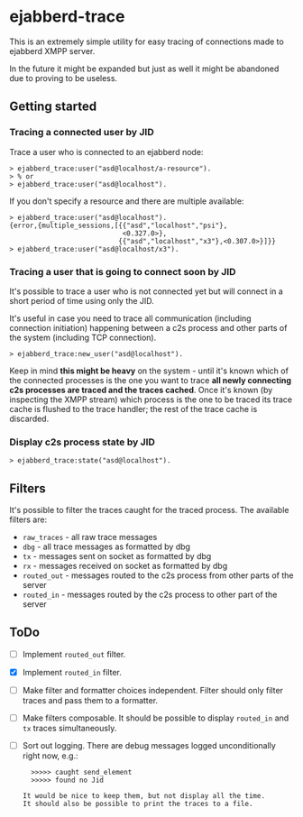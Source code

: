 # ejabberd-trace

This is an extremely simple utility for easy tracing of connections made
to ejabberd XMPP server.

In the future it might be expanded but just as well it might be abandoned
due to proving to be useless.

## Getting started

### Tracing a connected user by JID

Trace a user who is connected to an ejabberd node:

    > ejabberd_trace:user("asd@localhost/a-resource").
    > % or
    > ejabberd_trace:user("asd@localhost").

If you don't specify a resource and there are multiple available:

    > ejabberd_trace:user("asd@localhost").
    {error,{multiple_sessions,[{{"asd","localhost","psi"},
                                <0.327.0>},
                               {{"asd","localhost","x3"},<0.307.0>}]}}
    > ejabberd_trace:user("asd@localhost/x3").

### Tracing a user that is going to connect soon by JID

It's possible to trace a user who is not connected yet
but will connect in a short period of time using only the JID.

It's useful in case you need to trace all communication
(including connection initiation) happening between a c2s process
and other parts of the system (including TCP connection).

    > ejabberd_trace:new_user("asd@localhost").

Keep in mind **this might be heavy** on the system - until it's known which
of the connected processes is the one you want to trace **all newly connecting
c2s processes are traced and the traces cached**.
Once it's known (by inspecting the XMPP stream) which process is the one
to be traced its trace cache is flushed to the trace handler; the rest of
the trace cache is discarded.

### Display c2s process state by JID

    > ejabberd_trace:state("asd@localhost").

## Filters

It's possible to filter the traces caught for the traced process.
The available filters are:

- `raw_traces` - all raw trace messages
- `dbg` - all trace messages as formatted by dbg
- `tx` - messages sent on socket as formatted by dbg
- `rx` - messages received on socket as formatted by dbg
- `routed_out` - messages routed to the c2s process from other parts
                 of the server
- `routed_in` - messages routed by the c2s process to other part of the
                server

## ToDo

- [ ] Implement `routed_out` filter.

- [x] Implement `routed_in` filter.

- [ ] Make filter and formatter choices independent.
      Filter should only filter traces and pass them to a formatter.

- [ ] Make filters composable.
      It should be possible to display `routed_in` and `tx` traces
      simultaneously.

- [ ] Sort out logging.
      There are debug messages logged unconditionally right now, e.g.:

        >>>>> caught send_element
        >>>>> found no Jid

      It would be nice to keep them, but not display all the time.
      It should also be possible to print the traces to a file.
